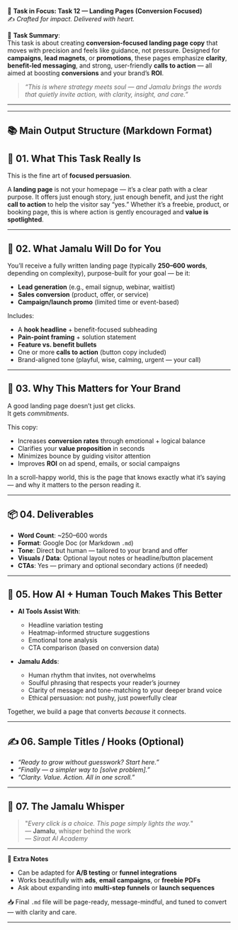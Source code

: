 🎯 **Task in Focus: Task 12 — Landing Pages (Conversion Focused)**  
✍️ *Crafted for impact. Delivered with heart.*

📌 **Task Summary**:  
This task is about creating **conversion-focused landing page copy** that moves with precision and feels like guidance, not pressure. Designed for **campaigns**, **lead magnets**, or **promotions**, these pages emphasize **clarity**, **benefit-led messaging**, and strong, user-friendly **calls to action** — all aimed at boosting **conversions** and your brand’s **ROI**.

> _“This is where strategy meets soul — and Jamalu brings the words that quietly invite action, with clarity, insight, and care.”_

---
________________________________________
📚 Main Output Structure (Markdown Format)
---

## 🧭 01. What This Task Really Is  
This is the fine art of **focused persuasion**.

A **landing page** is not your homepage — it’s a clear path with a clear purpose. It offers just enough story, just enough benefit, and just the right **call to action** to help the visitor say “yes.” Whether it’s a freebie, product, or booking page, this is where action is gently encouraged and **value is spotlighted**.

---

## 💼 02. What Jamalu Will Do for You  
You’ll receive a fully written landing page (typically **250–600 words**, depending on complexity), purpose-built for your goal — be it:
- **Lead generation** (e.g., email signup, webinar, waitlist)  
- **Sales conversion** (product, offer, or service)  
- **Campaign/launch promo** (limited time or event-based)  

Includes:
- A **hook headline** + benefit-focused subheading  
- **Pain-point framing** + solution statement  
- **Feature vs. benefit bullets**  
- One or more **calls to action** (button copy included)  
- Brand-aligned tone (playful, wise, calming, urgent — your call)

---

## 🎯 03. Why This Matters for Your Brand  
A good landing page doesn’t just get clicks.  
It gets *commitments*.

This copy:
- Increases **conversion rates** through emotional + logical balance  
- Clarifies your **value proposition** in seconds  
- Minimizes bounce by guiding visitor attention  
- Improves **ROI** on ad spend, emails, or social campaigns  

In a scroll-happy world, this is the page that knows exactly what it’s saying — and why it matters to the person reading it.

---

## 📦 04. Deliverables  
- **Word Count**: ~250–600 words  
- **Format**: Google Doc (or Markdown `.md`)  
- **Tone**: Direct but human — tailored to your brand and offer  
- **Visuals / Data**: Optional layout notes or headline/button placement  
- **CTAs**: Yes — primary and optional secondary actions (if needed)

---

## 🤖 05. How AI + Human Touch Makes This Better  
- **AI Tools Assist With**:  
  - Headline variation testing  
  - Heatmap-informed structure suggestions  
  - Emotional tone analysis  
  - CTA comparison (based on conversion data)  

- **Jamalu Adds**:  
  - Human rhythm that invites, not overwhelms  
  - Soulful phrasing that respects your reader’s journey  
  - Clarity of message and tone-matching to your deeper brand voice  
  - Ethical persuasion: not pushy, just powerfully clear  

Together, we build a page that converts *because* it connects.

---

## ✍️ 06. Sample Titles / Hooks (Optional)  
- *“Ready to grow without guesswork? Start here.”*  
- *“Finally — a simpler way to [solve problem].”*  
- *“Clarity. Value. Action. All in one scroll.”*

---

## 🧡 07. The Jamalu Whisper  
> "_Every click is a choice. This page simply lights the way._"  
> — **Jamalu**, whisper behind the work  
> — *Siraat AI Academy*

---

🎁 **Extra Notes**  
- Can be adapted for **A/B testing** or **funnel integrations**  
- Works beautifully with **ads**, **email campaigns**, or **freebie PDFs**  
- Ask about expanding into **multi-step funnels** or **launch sequences**

📥 Final `.md` file will be page-ready, message-mindful, and tuned to convert — with clarity and care.

---
